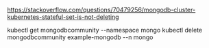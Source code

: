 https://stackoverflow.com/questions/70479256/mongodb-cluster-kubernetes-stateful-set-is-not-deleting

kubectl get mongodbcommunity --namespace mongo
kubectl delete mongodbcommunity example-mongodb --n mongo